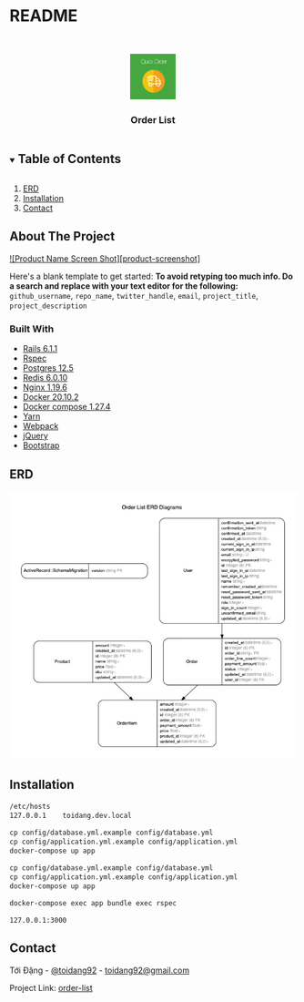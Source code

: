 # README

<!-- PROJECT LOGO -->
<br />
<p align="center">
  <a href="https://github.com/toidang92">
    <img src="quick-order.png" alt="Logo" width="80" height="80">
  </a>

  <h3 align="center">Order List</h3>
</p>



<!-- TABLE OF CONTENTS -->
<details open="open">
  <summary><h2 style="display: inline-block">Table of Contents</h2></summary>
  <ol>
    <li><a href="#erb">ERD</a></li>
    <li><a href="#installation">Installation</a></li>
    <li><a href="#contact">Contact</a></li>
  </ol>
</details>


<!-- ABOUT THE PROJECT -->
## About The Project

[![Product Name Screen Shot][product-screenshot]](https://example.com)

Here's a blank template to get started:
**To avoid retyping too much info. Do a search and replace with your text editor for the following:**
`github_username`, `repo_name`, `twitter_handle`, `email`, `project_title`, `project_description`


### Built With

* [Rails 6.1.1](https://github.com/rails/rails)
* [Rspec](https://rspec.info/)
* [Postgres 12.5](https://www.postgresql.org/)
* [Redis 6.0.10](https://redis.io/)
* [Nginx 1.19.6](https://www.nginx.com/)
* [Docker 20.10.2](https://www.docker.com/)
* [Docker compose 1.27.4](https://docs.docker.com/compose/)
* [Yarn](https://yarnpkg.com/)
* [Webpack](https://webpack.js.org/)
* [jQuery](https://jquery.com/)
* [Bootstrap](https://getbootstrap.com/)


<!-- ERD -->
## ERD

![Order List ERB](erd.jpg)

<!-- INSTALLATION -->
## Installation

```
/etc/hosts
127.0.0.1    toidang.dev.local
```

```
cp config/database.yml.example config/database.yml
cp config/application.yml.example config/application.yml
docker-compose up app
```

```
cp config/database.yml.example config/database.yml
cp config/application.yml.example config/application.yml
docker-compose up app
```

```
docker-compose exec app bundle exec rspec
```

```
127.0.0.1:3000
```


<!-- CONTACT -->
## Contact

Tới Đặng - [@toidang92](https://github.com/toidang92) - toidang92@gmail.com

Project Link: [order-list](https://github.com/toidang92/order-list)
